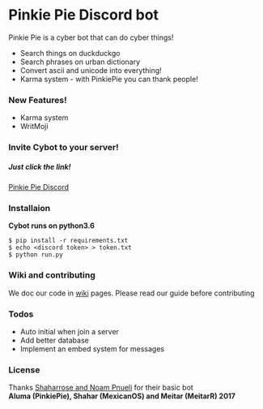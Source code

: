 # Pinkie Pie Discord bot

Pinkie Pie is a cyber bot that can do cyber things!
  - Search things on duckduckgo
  - Search phrases on urban dictionary
  - Convert ascii and unicode into everything!
  - Karma system - with PinkiePie you can thank people!

### New Features!

  - Karma system
  - WritMoji

### Invite Cybot to your server!
##### Just click the link!
[Pinkie Pie Discord](https://discordapp.com/oauth2/authorize?&client_id=342379387997519872&scope=bot&permissions=10)


### Installaion
**Cybot runs on python3.6**
```shell
$ pip install -r requirements.txt
$ echo <discord token> > token.txt
$ python run.py
```

### Wiki and contributing
We doc our code in [wiki](https://github.com/MissLummie/PinkieBot_discord/wiki) pages. Please read our guide before contributing

### Todos
 - Auto initial when join a server
 - Add better database
 - Implement an embed system for messages

### License
Thanks [Shaharrose and Noam Pnueli](https://github.com/shaharrose/ScubilDiscord) for their basic bot\
**Aluma (PinkiePie), Shahar (MexicanOS) and Meitar (MeitarR) 2017**
